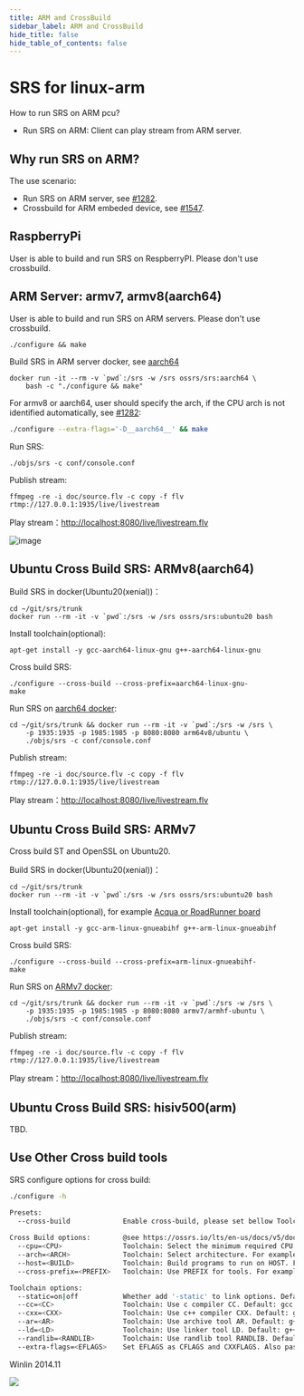 ```yaml
---
title: ARM and CrossBuild
sidebar_label: ARM and CrossBuild
hide_title: false
hide_table_of_contents: false
---
```


# SRS for linux-arm

How to run SRS on ARM pcu?

* Run SRS on ARM: Client can play stream from ARM server.

## Why run SRS on ARM?

The use scenario:

* Run SRS on ARM server, see [#1282](https://github.com/ossrs/srs/issues/1282#issue-386077124).
* Crossbuild for ARM embeded device, see [#1547](https://github.com/ossrs/srs/issues/1547#issue-543780097).

## RaspberryPi

User is able to build and run SRS on RespberryPI. Please don't use crossbuild.

<a name="armv8-and-aarch64"></a>

## ARM Server: armv7, armv8(aarch64)

User is able to build and run SRS on ARM servers. Please don't use crossbuild.

```
./configure && make
```

Build SRS in ARM server docker, see [aarch64](https://github.com/ossrs/dev-docker/tree/aarch64#usage)

```
docker run -it --rm -v `pwd`:/srs -w /srs ossrs/srs:aarch64 \
    bash -c "./configure && make"
```

For armv8 or aarch64, user should specify the arch, if the CPU arch is not identified automatically, see [#1282](https://github.com/ossrs/srs/issues/1282#issuecomment-568891854):

```bash
./configure --extra-flags='-D__aarch64__' && make
```

Run SRS:

```
./objs/srs -c conf/console.conf
```

Publish stream:

```
ffmpeg -re -i doc/source.flv -c copy -f flv rtmp://127.0.0.1:1935/live/livestream
```

Play stream：[http://localhost:8080/live/livestream.flv](http://localhost:8080/players/srs_player.html?autostart=true&stream=livestream.flv&port=8080&schema=http)

![image](https://user-images.githubusercontent.com/2777660/72774670-7108c980-3c46-11ea-9e8b-d4fb3a475ea2.png)

<a name="ubuntu-cross-build-srs"></a>

## Ubuntu Cross Build SRS: ARMv8(aarch64)

Build SRS in docker(Ubuntu20(xenial))：

```
cd ~/git/srs/trunk
docker run --rm -it -v `pwd`:/srs -w /srs ossrs/srs:ubuntu20 bash
```

Install toolchain(optional):

```
apt-get install -y gcc-aarch64-linux-gnu g++-aarch64-linux-gnu
```

Cross build SRS:

```
./configure --cross-build --cross-prefix=aarch64-linux-gnu-
make
```

Run SRS on [aarch64 docker](https://hub.docker.com/r/arm64v8/ubuntu):

```
cd ~/git/srs/trunk && docker run --rm -it -v `pwd`:/srs -w /srs \
    -p 1935:1935 -p 1985:1985 -p 8080:8080 arm64v8/ubuntu \
    ./objs/srs -c conf/console.conf
```

Publish stream:

```
ffmpeg -re -i doc/source.flv -c copy -f flv rtmp://127.0.0.1:1935/live/livestream
```

Play stream：[http://localhost:8080/live/livestream.flv](http://localhost:8080/players/srs_player.html?autostart=true&stream=livestream.flv&port=8080&schema=http)

## Ubuntu Cross Build SRS: ARMv7

Cross build ST and OpenSSL on Ubuntu20.

Build SRS in docker(Ubuntu20(xenial))：

```
cd ~/git/srs/trunk
docker run --rm -it -v `pwd`:/srs -w /srs ossrs/srs:ubuntu20 bash
```

Install toolchain(optional), for example [Acqua or RoadRunner board](https://www.acmesystems.it/arm9_toolchain)

```
apt-get install -y gcc-arm-linux-gnueabihf g++-arm-linux-gnueabihf
```

Cross build SRS:

```
./configure --cross-build --cross-prefix=arm-linux-gnueabihf-
make
```

Run SRS on [ARMv7 docker](https://hub.docker.com/r/armv7/armhf-ubuntu):

```
cd ~/git/srs/trunk && docker run --rm -it -v `pwd`:/srs -w /srs \
    -p 1935:1935 -p 1985:1985 -p 8080:8080 armv7/armhf-ubuntu \
    ./objs/srs -c conf/console.conf
```

Publish stream:

```
ffmpeg -re -i doc/source.flv -c copy -f flv rtmp://127.0.0.1:1935/live/livestream
```

Play stream：[http://localhost:8080/live/livestream.flv](http://localhost:8080/players/srs_player.html?autostart=true&stream=livestream.flv&port=8080&schema=http)

## Ubuntu Cross Build SRS: hisiv500(arm)

TBD.

## Use Other Cross build tools

SRS configure options for cross build:

```bash
./configure -h

Presets:
  --cross-build             Enable cross-build, please set bellow Toolchain also. Default: off
  
Cross Build options:        @see https://ossrs.io/lts/en-us/docs/v5/doc/arm#ubuntu-cross-build-srs
  --cpu=<CPU>               Toolchain: Select the minimum required CPU. For example: --cpu=24kc
  --arch=<ARCH>             Toolchain: Select architecture. For example: --arch=aarch64
  --host=<BUILD>            Toolchain: Build programs to run on HOST. For example: --host=aarch64-linux-gnu
  --cross-prefix=<PREFIX>   Toolchain: Use PREFIX for tools. For example: --cross-prefix=aarch64-linux-gnu-

Toolchain options:
  --static=on|off           Whether add '-static' to link options. Default: off
  --cc=<CC>                 Toolchain: Use c compiler CC. Default: gcc
  --cxx=<CXX>               Toolchain: Use c++ compiler CXX. Default: g++
  --ar=<AR>                 Toolchain: Use archive tool AR. Default: g++
  --ld=<LD>                 Toolchain: Use linker tool LD. Default: g++
  --randlib=<RANDLIB>       Toolchain: Use randlib tool RANDLIB. Default: g++
  --extra-flags=<EFLAGS>    Set EFLAGS as CFLAGS and CXXFLAGS. Also passed to ST as EXTRA_CFLAGS.
```

Winlin 2014.11

![](https://ossrs.io/gif/v1/sls.gif?site=ossrs.io&path=/lts/doc/en/v5/arm)


